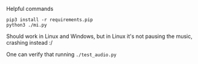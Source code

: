 Helpful commands

```
pip3 install -r requirements.pip
python3 ./mi.py
```


Should work in Linux and Windows, but in Linux it's not pausing the music, crashing instead :/

One can verify that running `./test_audio.py`
